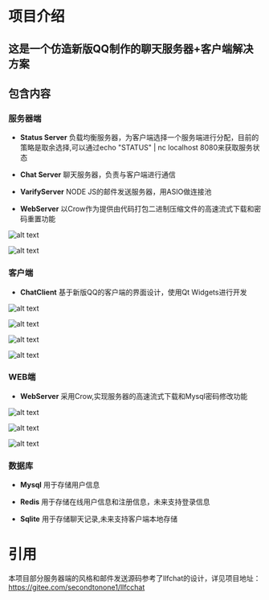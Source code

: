 # 项目介绍

## 这是一个仿造新版QQ制作的聊天服务器+客户端解决方案

## 包含内容

### 服务器端
* **Status Server** 负载均衡服务器，为客户端选择一个服务端进行分配，目前的策略是取余选择,可以通过echo "STATUS" | nc localhost 8080来获取服务状态

* **Chat Server** 聊天服务器，负责与客户端进行通信

* **VarifyServer** NODE JS的邮件发送服务器，用ASIO做连接池

* **WebServer** 以Crow作为提供由代码打包二进制压缩文件的高速流式下载和密码重置功能

![alt text]({972232E5-8F8C-42B8-9D95-3A1C73B621FB}.png)

![alt text]({E9EEBF17-1986-4375-8379-A5C4EC32A11E}.png)


### 客户端
* **ChatClient** 基于新版QQ的客户端的界面设计，使用Qt Widgets进行开发

![alt text]({048277F2-1953-4D91-88FB-CA9008AC9185}.png)

![alt text]({AF88D676-F1D8-4922-A542-35A9D1AA024F}.png)

![alt text]({8FAD9EFB-2273-4680-99B0-C96C147296A3}.png)

![alt text]({E2691B3D-39B7-4A4E-94C6-52CF7661ACFC}.png)

### WEB端

* **WebServer** 采用Crow,实现服务器的高速流式下载和Mysql密码修改功能


![alt text]({A9912A6C-8D62-4F13-BF3B-8919D07AEC06}.png)

![alt text]({A91325C4-5DEF-41B7-8D60-F3C6A9B0C46D}.png)

![alt text]({3DD73338-9B39-4767-A835-396805CD53B7}.png)

### 数据库

* **Mysql** 用于存储用户信息

* **Redis** 用于存储在线用户信息和注册信息，未来支持登录信息

* **Sqlite** 用于存储聊天记录,未来支持客户端本地存储


# 引用
本项目部分服务器端的风格和邮件发送源码参考了llfchat的设计，详见项目地址：https://gitee.com/secondtonone1/llfcchat